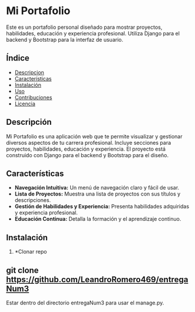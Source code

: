 # Mi Portafolio

Este es un portafolio personal diseñado para mostrar proyectos, habilidades, educación y experiencia profesional. Utiliza Django para el backend y Bootstrap para la interfaz de usuario.

## Índice

- [Descripcion](#descripción)
- [Características](#características)
- [Instalación](#instalación)
- [Uso](#uso)
- [Contribuciones](#contribuciones)
- [Licencia](#licencia)

## Descripción

Mi Portafolio es una aplicación web que te permite visualizar y gestionar diversos aspectos de tu carrera profesional. Incluye secciones para proyectos, habilidades, educación y experiencia. El proyecto está construido con Django para el backend y Bootstrap para el diseño.

## Características

- **Navegación Intuitiva:** Un menú de navegación claro y fácil de usar.
- **Lista de Proyectos:** Muestra una lista de proyectos con sus títulos y descripciones.
- **Gestión de Habilidades y Experiencia:** Presenta habilidades adquiridas y experiencia profesional.
- **Educación Continua:** Detalla la formación y el aprendizaje continuo.

## Instalación
1. *Clonar repo

## git clone https://github.com/LeandroRomero469/entregaNum3

Estar dentro del directorio entregaNum3 para usar el manage.py.